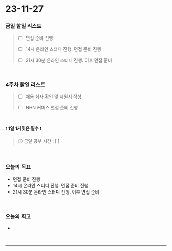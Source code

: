 # 23-11-27
### 금일 할일 리스트
> - [ ]  면접 준비 진행
>
> - [ ]  14시 온라인 스터디 진행. 면접 준비 진행
>
> - [ ]  21시 30분 온라인 스터디 진행. 이후 면접 준비



<br/>

### 4주차 할일 리스트  
> - [ ]  채용 회사 확인 및 지원서 작성
>
> - [ ]  NHN 커머스 면접 준비 진행

<br/>

❗ **1일 1커밋은 필수** ❗
> 🕒 금일 공부 시간 : [  ]
  
<br/>

### 오늘의 목표
- 면접 준비 진행
- 14시 온라인 스터디 진행. 면접 준비 진행
- 21시 30분 온라인 스터디 진행. 이후 면접 준비

<br>

### 오늘의 회고
- 


<br/>

------------  
